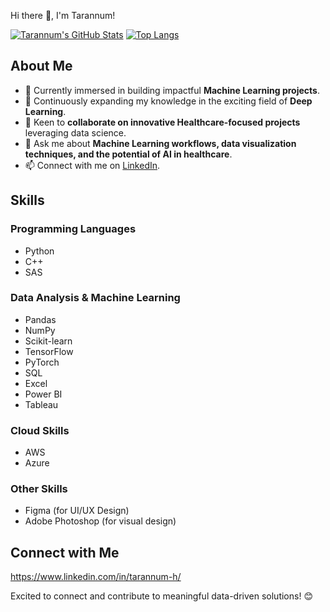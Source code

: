 Hi there 👋, I'm Tarannum!

[![Tarannum's GitHub Stats](https://github-readme-stats.vercel.app/api?username=YourGitHubUsername&show_icons=true&theme=radical)](https://github.com/YourGitHubUsername)
[![Top Langs](https://github-readme-stats.vercel.app/api/top-langs/?username=YourGitHubUsername&layout=compact&theme=radical)](https://github.com/YourGitHubUsername)

## About Me

- 🔭 Currently immersed in building impactful **Machine Learning projects**.
- 🌱 Continuously expanding my knowledge in the exciting field of **Deep Learning**.
- 👯 Keen to **collaborate on innovative Healthcare-focused projects** leveraging data science.
- 💬 Ask me about **Machine Learning workflows, data visualization techniques, and the potential of AI in healthcare**.
- 📫 Connect with me on [LinkedIn](https://www.linkedin.com/in/tarannum-h/).

## Skills

### Programming Languages
- Python
- C++
- SAS

### Data Analysis & Machine Learning
- Pandas
- NumPy
- Scikit-learn
- TensorFlow
- PyTorch
- SQL
- Excel
- Power BI
- Tableau

### Cloud Skills
- AWS
- Azure

### Other Skills
- Figma (for UI/UX Design)
- Adobe Photoshop (for visual design)


## Connect with Me

https://www.linkedin.com/in/tarannum-h/


Excited to connect and contribute to meaningful data-driven solutions! 😊


